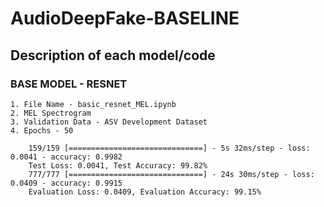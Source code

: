 # AudioDeepFake-BASELINE

## Description of each model/code 

### BASE MODEL - RESNET
    1. File Name - basic_resnet_MEL.ipynb
    2. MEL Spectrogram 
    3. Validation Data - ASV Development Dataset
    4. Epochs - 50
    
        159/159 [==============================] - 5s 32ms/step - loss: 0.0041 - accuracy: 0.9982
        Test Loss: 0.0041, Test Accuracy: 99.82%
        777/777 [==============================] - 24s 30ms/step - loss: 0.0409 - accuracy: 0.9915
        Evaluation Loss: 0.0409, Evaluation Accuracy: 99.15%
